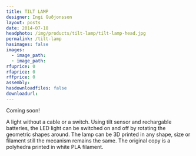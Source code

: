 ```yaml
---
title: TILT LAMP
designer: Ingi Guðjonsson
layout: posts
date: 2014-07-18
headphoto: /img/products/tilt-lamp/tilt-lamp-head.jpg
permalink: /tilt-lamp
hasimages: false
images:  
  - image_path: 
  - image_path: 
rfuprice: 0
rfaprice: 0
rffprice: 0
assembly: 
hasdownloadfiles: false
downloadurl:
---
```


Coming soon!

A light without a cable or a switch. Using tilt sensor and rechargable batteries, the LED light can be switched on and off by rotating the geometric shapes around. The lamp can be 3D printed in any shape, size or filament still the mecanism remains the same. The original copy is a polyhedra printed in white PLA filament.